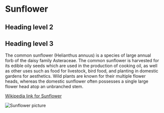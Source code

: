 # Sunflower

## Heading level 2

## Heading level 3

The common sunflower (Helianthus annuus) is a species of large annual forb of the daisy family Asteraceae. The common sunflower is harvested for its edible oily seeds which are used in the production of cooking oil, as well as other uses such as food for livestock, bird food, and planting in domestic gardens for aesthetics. Wild plants are known for their multiple flower heads, whereas the domestic sunflower often possesses a single large flower head atop an unbranched stem.

[Wikipedia link for Sunflower](https://en.wikipedia.org/wiki/Common_sunflower)

![Sunflower picture](https://upload.wikimedia.org/wikipedia/commons/4/40/Sunflower_sky_backdrop.jpg)
